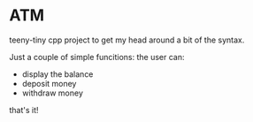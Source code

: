 # ATM

teeny-tiny cpp project to get my head around a bit of the syntax.

Just a couple of simple funcitions:
the user can:

- display the balance
- deposit money
- withdraw money 

that's it!